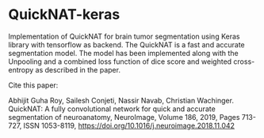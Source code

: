 # QuickNAT-keras
Implementation of QuickNAT for brain tumor segmentation using Keras library with tensorflow as backend. The QuickNAT is a fast and accurate segmentation model. The model has been implemented along with the Unpooling and a combined loss function of dice score and weighted cross-entropy as described in the paper. 


Cite this paper:

Abhijit Guha Roy, Sailesh Conjeti, Nassir Navab, Christian Wachinger. 
QuickNAT: A fully convolutional network for quick and accurate segmentation of neuroanatomy, 
NeuroImage, Volume 186, 2019, Pages 713-727, ISSN 1053-8119, 
https://doi.org/10.1016/j.neuroimage.2018.11.042
